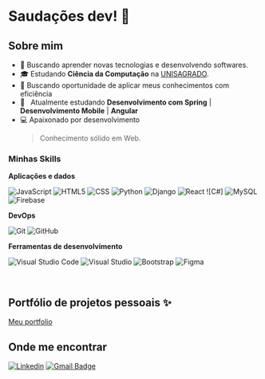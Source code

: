 <h1>Saudações dev! 🚀 </h1>

<h2>Sobre mim</h2>

- 🤔 Buscando aprender novas tecnologias e desenvolvendo softwares.
- 🎓 Estudando **Ciência da Computação** na <a href="https://unisagrado.edu.br/">UNISAGRADO</a>.
- 💼 Buscando oportunidade de aplicar meus conhecimentos com eficiência
- 🌱 &nbsp; Atualmente estudando **Desenvolvimento com Spring** |  **Desenvolvimento Mobile** | 
**Angular**
- 💻 Apaixonado por desenvolvimento
  > Conhecimento sólido em Web.

<h3>Minhas Skills</h3>

**Aplicações e dados**


![JavaScript](https://img.shields.io/badge/-JavaScript-333333?style=flat&logo=javascript)
![HTML5](https://img.shields.io/badge/-HTML5-333333?style=flat&logo=HTML5)
![CSS](https://img.shields.io/badge/-CSS-333333?style=flat&logo=CSS3&logoColor=1572B6)
![Python](https://img.shields.io/badge/-Python-333333?style=flat&logo=Python)
![Django](https://img.shields.io/badge/-Django-333333?style=flat&logo=Django)
![React](https://img.shields.io/badge/-React-333333?style=flat&logo=react)
![C#]
![MySQL](https://img.shields.io/badge/-MySQL-333333?style=flat&logo=mysql)
![Firebase](https://img.shields.io/badge/-Firebase-333333?style=flat&logo=Firebase)

**DevOps**

![Git](https://img.shields.io/badge/-Git-333333?style=flat&logo=git)
![GitHub](https://img.shields.io/badge/-GitHub-333333?style=flat&logo=github)

**Ferramentas de desenvolvimento**

![Visual Studio Code](https://img.shields.io/badge/-Visual%20Studio%20Code-333333?style=flat&logo=visual-studio-code&logoColor=007ACC)
![Visual Studio](https://img.shields.io/badge/-Visual%20Studio-333333?style=flat&logo=visual-studio&logoColor=007ACC)
![Bootstrap](https://img.shields.io/badge/-Bootstrap-333333?style=flat&logo=Bootstrap&logoColor=007ACC)
![Figma](https://img.shields.io/badge/-Figma-333333?style=flat&logo=figma&logoColor=007ACC)


<br/>
 <h2>Portfólio de projetos pessoais ✨ </h2>

 <a href='https://rafaelvieiraportfolio.netlify.app/'>Meu portfolio</a>

<h2>Onde me encontrar</h2>

[![Linkedin](https://img.shields.io/badge/-RafaelCamilliVieira-blue?style=flat-square&logo=Linkedin&logoColor=white&link=https://www.linkedin.com/in/rafael-camilli-vieira-077355269/)](https://www.linkedin.com/in/rafael-camilli-vieira-077355269/)
[![Gmail Badge](https://img.shields.io/badge/-rafaelcamillivieira@gmail.com-006bed?style=flat-square&logo=Gmail&logoColor=white&link=mailto:SEU-EMAIL)](mailto:rafaelcamillivieira@gmail.com)


<!---
RafaelVieiraGt/RafaelVieiraGt is a ✨ special ✨ repository because its `README.md` (this file) appears on your GitHub profile.
You can click the Preview link to take a look at your changes.
--->
